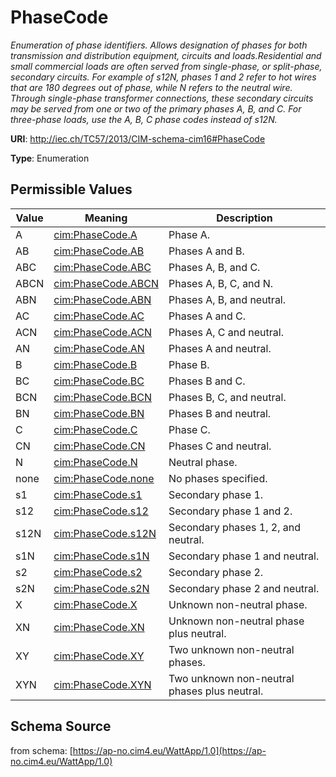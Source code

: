 # PhaseCode

_Enumeration of phase identifiers. Allows designation of phases for both transmission and distribution equipment, circuits and loads.Residential and small commercial loads are often served from single-phase, or split-phase, secondary circuits. For example of s12N, phases 1 and 2 refer to hot wires that are 180 degrees out of phase, while N refers to the neutral wire. Through single-phase transformer connections, these secondary circuits may be served from one or two of the primary phases A, B, and C. For three-phase loads, use the A, B, C phase codes instead of s12N._

**URI**: http://iec.ch/TC57/2013/CIM-schema-cim16#PhaseCode

**Type**: Enumeration

## Permissible Values

| Value | Meaning | Description |
| --- | --- | --- |
| A | [cim:PhaseCode.A](http://iec.ch/TC57/2013/CIM-schema-cim16#PhaseCode.A) | Phase A. |
| AB | [cim:PhaseCode.AB](http://iec.ch/TC57/2013/CIM-schema-cim16#PhaseCode.AB) | Phases A and B. |
| ABC | [cim:PhaseCode.ABC](http://iec.ch/TC57/2013/CIM-schema-cim16#PhaseCode.ABC) | Phases A, B, and C. |
| ABCN | [cim:PhaseCode.ABCN](http://iec.ch/TC57/2013/CIM-schema-cim16#PhaseCode.ABCN) | Phases A, B, C, and N. |
| ABN | [cim:PhaseCode.ABN](http://iec.ch/TC57/2013/CIM-schema-cim16#PhaseCode.ABN) | Phases A, B, and neutral. |
| AC | [cim:PhaseCode.AC](http://iec.ch/TC57/2013/CIM-schema-cim16#PhaseCode.AC) | Phases A and C. |
| ACN | [cim:PhaseCode.ACN](http://iec.ch/TC57/2013/CIM-schema-cim16#PhaseCode.ACN) | Phases A, C and neutral. |
| AN | [cim:PhaseCode.AN](http://iec.ch/TC57/2013/CIM-schema-cim16#PhaseCode.AN) | Phases A and neutral. |
| B | [cim:PhaseCode.B](http://iec.ch/TC57/2013/CIM-schema-cim16#PhaseCode.B) | Phase B. |
| BC | [cim:PhaseCode.BC](http://iec.ch/TC57/2013/CIM-schema-cim16#PhaseCode.BC) | Phases B and C. |
| BCN | [cim:PhaseCode.BCN](http://iec.ch/TC57/2013/CIM-schema-cim16#PhaseCode.BCN) | Phases B, C, and neutral. |
| BN | [cim:PhaseCode.BN](http://iec.ch/TC57/2013/CIM-schema-cim16#PhaseCode.BN) | Phases B and neutral. |
| C | [cim:PhaseCode.C](http://iec.ch/TC57/2013/CIM-schema-cim16#PhaseCode.C) | Phase C. |
| CN | [cim:PhaseCode.CN](http://iec.ch/TC57/2013/CIM-schema-cim16#PhaseCode.CN) | Phases C and neutral. |
| N | [cim:PhaseCode.N](http://iec.ch/TC57/2013/CIM-schema-cim16#PhaseCode.N) | Neutral phase. |
| none | [cim:PhaseCode.none](http://iec.ch/TC57/2013/CIM-schema-cim16#PhaseCode.none) | No phases specified. |
| s1 | [cim:PhaseCode.s1](http://iec.ch/TC57/2013/CIM-schema-cim16#PhaseCode.s1) | Secondary phase 1. |
| s12 | [cim:PhaseCode.s12](http://iec.ch/TC57/2013/CIM-schema-cim16#PhaseCode.s12) | Secondary phase 1 and 2. |
| s12N | [cim:PhaseCode.s12N](http://iec.ch/TC57/2013/CIM-schema-cim16#PhaseCode.s12N) | Secondary phases 1, 2, and neutral. |
| s1N | [cim:PhaseCode.s1N](http://iec.ch/TC57/2013/CIM-schema-cim16#PhaseCode.s1N) | Secondary phase 1 and neutral. |
| s2 | [cim:PhaseCode.s2](http://iec.ch/TC57/2013/CIM-schema-cim16#PhaseCode.s2) | Secondary phase 2. |
| s2N | [cim:PhaseCode.s2N](http://iec.ch/TC57/2013/CIM-schema-cim16#PhaseCode.s2N) | Secondary phase 2 and neutral. |
| X | [cim:PhaseCode.X](http://iec.ch/TC57/2013/CIM-schema-cim16#PhaseCode.X) | Unknown non-neutral phase. |
| XN | [cim:PhaseCode.XN](http://iec.ch/TC57/2013/CIM-schema-cim16#PhaseCode.XN) | Unknown non-neutral phase plus neutral. |
| XY | [cim:PhaseCode.XY](http://iec.ch/TC57/2013/CIM-schema-cim16#PhaseCode.XY) | Two unknown non-neutral phases. |
| XYN | [cim:PhaseCode.XYN](http://iec.ch/TC57/2013/CIM-schema-cim16#PhaseCode.XYN) | Two unknown non-neutral phases plus neutral. |
## Schema Source

from schema: [https://ap-no.cim4.eu/WattApp/1.0](https://ap-no.cim4.eu/WattApp/1.0)
